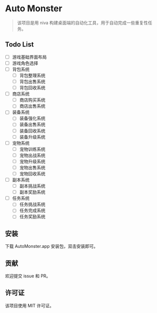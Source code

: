 # Auto Monster

> 该项目是用 niva 构建桌面端的自动化工具，用于自动完成一些重复性任务。

## Todo List

* [ ] 游戏基础界面布局
* [ ] 游戏角色选择
* [ ] 背包系统
  + [ ] 背包整理系统
  + [ ] 背包出售系统
  + [ ] 背包回收系统
* [ ] 商店系统
  + [ ] 商店购买系统
  + [ ] 商店出售系统
* [ ] 装备系统
  + [ ] 装备强化系统
  + [ ] 装备出售系统
  + [ ] 装备回收系统
  + [ ] 装备升级系统
* [ ] 宠物系统
  + [ ] 宠物训练系统
  + [ ] 宠物出战系统
  + [ ] 宠物升级系统
  + [ ] 宠物出售系统
  + [ ] 宠物回收系统
* [ ] 副本系统
  + [ ] 副本挑战系统
  + [ ] 副本奖励系统
* [ ] 任务系统
  + [ ] 任务挑战系统
  + [ ] 任务完成系统
  + [ ] 任务奖励系统

## 安装

下载 AutoMonster.app 安装包，双击安装即可。

## 贡献

欢迎提交 issue 和 PR。

## 许可证

该项目使用 MIT 许可证。
